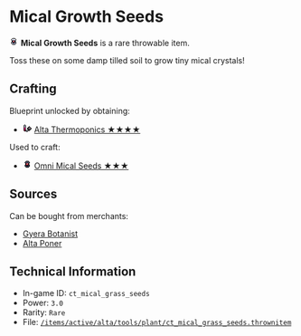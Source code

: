 # Mical Growth Seeds

<img src="https://raw.githubusercontent.com/Ceterai/Enternia/main/items/active/alta/tools/plant/ct_mical_grass_seeds.png" alt="Mical Growth Seeds icon" loading="lazy" height=16px width="auto" /> **Mical Growth Seeds** is a rare throwable item.

Toss these on some damp tilled soil to grow tiny mical crystals!

## Crafting

Blueprint unlocked by obtaining:

- <img src="https://raw.githubusercontent.com/Ceterai/Enternia/main/codex/alta/datamass/stardust.png" alt="Alta Thermoponics ★★★★ icon" loading="lazy" height=16px width="auto" /> [Alta Thermoponics ★★★★](https://ceterai.github.io/MyEnternia/Wiki/AltaThermoponics)

Used to craft:

- <img src="https://raw.githubusercontent.com/Ceterai/Enternia/main/items/active/alta/tools/plant/omni/ct_mical_grass_seeds.png" alt="Omni Mical Seeds ★★★ icon" loading="lazy" height=16px width="auto" /> [Omni Mical Seeds ★★★](https://ceterai.github.io/MyEnternia/Wiki/OmniMicalSeeds)

## Sources

Can be bought from merchants:

- [Gyera Botanist](https://ceterai.github.io/MyEnternia/Wiki/GyeraBotanist)
- [Alta Poner](https://ceterai.github.io/MyEnternia/Wiki/AltaPoner)

## Technical Information

- In-game ID: `ct_mical_grass_seeds`
- Power: `3.0`
- Rarity: `Rare`
- File: [`/items/active/alta/tools/plant/ct_mical_grass_seeds.thrownitem`](https://github.com/Ceterai/Enternia/blob/main/items/active/alta/tools/plant/ct_mical_grass_seeds.thrownitem)

